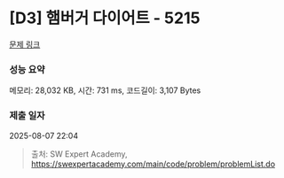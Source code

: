 # [D3] 햄버거 다이어트 - 5215 

[문제 링크](https://swexpertacademy.com/main/code/problem/problemDetail.do?contestProbId=AWT-lPB6dHUDFAVT) 

### 성능 요약

메모리: 28,032 KB, 시간: 731 ms, 코드길이: 3,107 Bytes

### 제출 일자

2025-08-07 22:04



> 출처: SW Expert Academy, https://swexpertacademy.com/main/code/problem/problemList.do